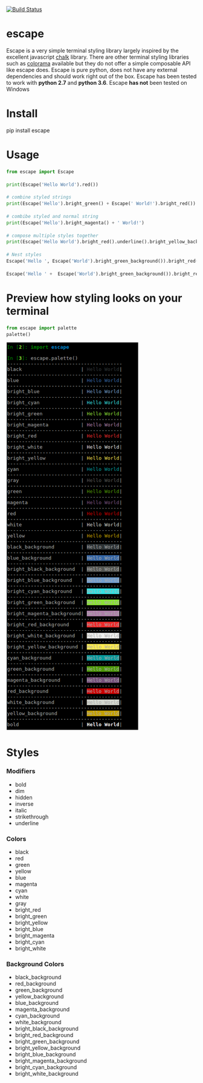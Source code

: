 [![Build Status](https://travis-ci.org/skabbass1/escape.svg?branch=master)](https://travis-ci.org/skabbass1/escape)

# escape
Escape is a very simple  terminal styling library largely inspired by the excellent javascript [chalk](https://github.com/chalk/chalk)
library. There are other terminal styling libraries such as [colorama](https://github.com/tartley/colorama) available but they do not offer a simple composable API like escape does. Escape is pure python, does not have any external dependencies and should work right out of the box. Escape has been tested to work with **python 2.7** and **python 3.6**. Escape **has not** been tested on Windows

# Install
pip install escape

# Usage
```python
from escape import Escape

print(Escape('Hello World').red())

# combine styled strings
print(Escape('Hello').bright_green() + Escape(' World!').bright_red())

# combibe styled and normal string
print(Escape('Hello').bright_magenta() + ' World!')

# compose multiple styles together
print(Escape('Hello World').bright_red().underline().bright_yellow_background())

# Nest styles
Escape('Hello ', Escape('World').bright_green_background()).bright_red()

Escape('Hello ' +  Escape('World').bright_green_background()).bright_red()

```
# Preview how styling looks on your terminal
```python
from escape import palette
palette()
```
![alt tag](media/palette.png)

# Styles

### Modifiers
* bold
* dim
* hidden
* inverse
* italic
* strikethrough
* underline

### Colors
 * black
 * red
 * green
 * yellow
 * blue
 * magenta
 * cyan
 * white
 * gray
 * bright_red
 * bright_green
 * bright_yellow
 * bright_blue
 * bright_magenta
 * bright_cyan
 * bright_white


### Background Colors
 * black_background
 * red_background
 * green_background
 * yellow_background
 * blue_background
 * magenta_background
 * cyan_background
 * white_background
 * bright_black_background
 * bright_red_background
 * bright_green_background
 * bright_yellow_background
 * bright_blue_background
 * bright_magenta_background
 * bright_cyan_background
 * bright_white_background
 
 
